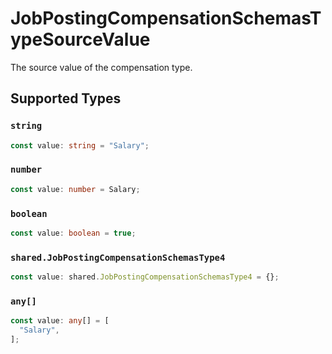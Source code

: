 # JobPostingCompensationSchemasTypeSourceValue

The source value of the compensation type.


## Supported Types

### `string`

```typescript
const value: string = "Salary";
```

### `number`

```typescript
const value: number = Salary;
```

### `boolean`

```typescript
const value: boolean = true;
```

### `shared.JobPostingCompensationSchemasType4`

```typescript
const value: shared.JobPostingCompensationSchemasType4 = {};
```

### `any[]`

```typescript
const value: any[] = [
  "Salary",
];
```

